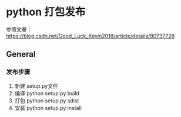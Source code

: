 # python 打包发布
参照文章： https://blog.csdn.net/Good_Luck_Kevin2018/article/details/80737728

## General

### 发布步骤
1. 新建 setup.py文件
2. 编译 python setup.py build 
3. 打包 python setup.py sdist
4. 安装 python setup.py install
